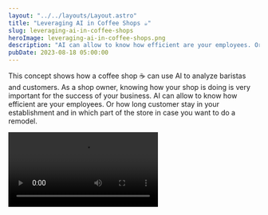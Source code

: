 ```yaml
---
layout: "../../layouts/Layout.astro"
title: "Leveraging AI in Coffee Shops ☕️"
slug: leveraging-ai-in-coffee-shops
heroImage: leveraging-ai-in-coffee-shops.png
description: "AI can allow to know how efficient are your employees. Or how long customer stay in your establishment."
pubDate: 2023-08-18 05:00:00
---
```


This concept shows how a coffee shop ☕️ can use AI to analyze baristas and customers.
As a shop owner, knowing how your shop is doing is very important for the success of your business. AI can allow to know how efficient are your employees. Or how long customer stay in your establishment and in which part of the store in case you want to do a remodel.

<video src="/videos/leveraging-ai-in-coffee-shops.mp4">

There are plenty of other uses cases. The interesting part is that the technology that does this type of tracking can run on modest computer as well making it pretty accessible or relatively low cost.

There are privacy and ethical questions here tho.

What do you think?

Source: https://twitter.com/lukasbenzlcom/status/1692543968829985124

